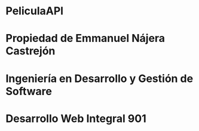 ﻿# PeliculaAPI
 # Propiedad de Emmanuel Nájera Castrejón
 # Ingeniería en Desarrollo y Gestión de Software
 # Desarrollo Web Integral 901
